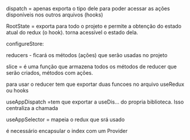 dispatch = apenas exporta o tipo dele para poder acessar as ações disponíveis nos outros arquivos (hooks)

RootState = exporta para todo o projeto e permite a obtenção do estado atual do redux (o hook). torna acessível o estado dela.

configureStore:

reducers - ficará os métodos (ações) que serão usadas no projeto

slice = é uma função que armazena todos os métodos de reducer que serão criados, métodos com ações.

para usar o reducer tem que exportar duas funcoes no arquivo useRedux ou hooks

useAppDispatch =tem que exportar a useDis... do propria biblioteca. Isso centraliza a chamada

useAppSelector = mapeia o redux que srá usado

é necessário encapsular o index com um Provider
